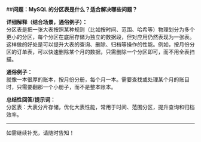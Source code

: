 ##**问题：MySQL 的分区表是什么？适合解决哪些问题？**

**详细解释（结合场景，通俗例子）：**  
分区表是把一张大表按照某种规则（比如按时间、范围、哈希等）物理划分为多个更小的分区，每个分区在底层存储为独立的数据段，但对应用仍然表现为一张表。这样做的好处是可以提升大表的查询、删除、归档等操作的性能。例如，按月份分区的订单表，可以快速删除某个月的数据，只需删除一个分区即可，而不用全表扫描。

**通俗例子：**  
就像一本很厚的账本，按月份分册，每个月一本。需要查找或处理某个月的账目时，只需要翻那一个小册子，而不是整本账本。

**总结性回答/提示词：**  
分区表：大表分片存储，优化大表性能，常用于时间、范围分区，提升查询和归档效率。

---

如需继续补充，请随时告知！